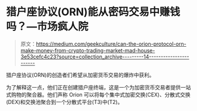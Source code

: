 # 猎户座协议(ORN)能从密码交易中赚钱吗？—市场疯人院

> 原文：<https://medium.com/geekculture/can-the-orion-protocol-orn-make-money-from-crypto-trading-market-mad-house-3e53cefc4c23?source=collection_archive---------14----------------------->

猎户座协议(ORN)的创造者们希望从加密货币交易的爆炸中获利。

为了解释这一点，他们正在创建猎户座终端，这是一个为加密货币交易者提供一站式购物的聚合器。他们声称 Orion 可以将每个集中式加密交换(CEX)、分散式交换(DEX)和交换池聚合到一个分散式平台(T3)中(T2)。